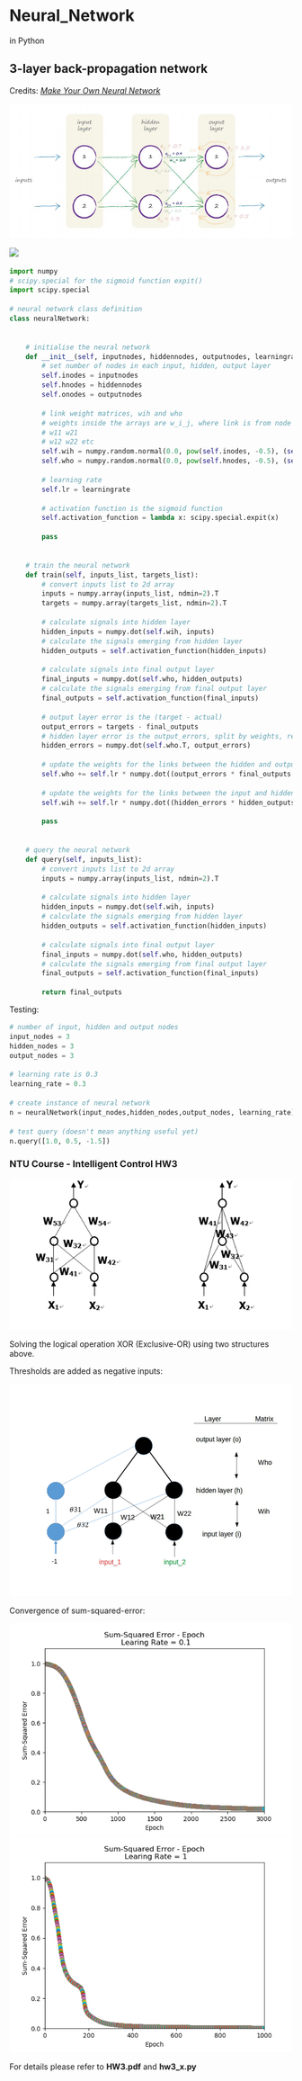 # Neural_Network
in Python

## 3-layer back-propagation network
Credits: [*Make Your Own Neural Network*](https://github.com/makeyourownneuralnetwork/makeyourownneuralnetwork/blob/master/part2_neural_network.ipynb)

![](./figures/3layers.PNG)

![](./figures/network_basic.jpg)

```python
import numpy
# scipy.special for the sigmoid function expit()
import scipy.special

# neural network class definition
class neuralNetwork:
    
    
    # initialise the neural network
    def __init__(self, inputnodes, hiddennodes, outputnodes, learningrate):
        # set number of nodes in each input, hidden, output layer
        self.inodes = inputnodes
        self.hnodes = hiddennodes
        self.onodes = outputnodes
        
        # link weight matrices, wih and who
        # weights inside the arrays are w_i_j, where link is from node i to node j in the next layer
        # w11 w21
        # w12 w22 etc 
        self.wih = numpy.random.normal(0.0, pow(self.inodes, -0.5), (self.hnodes, self.inodes))
        self.who = numpy.random.normal(0.0, pow(self.hnodes, -0.5), (self.onodes, self.hnodes))

        # learning rate
        self.lr = learningrate
        
        # activation function is the sigmoid function
        self.activation_function = lambda x: scipy.special.expit(x)
        
        pass

    
    # train the neural network
    def train(self, inputs_list, targets_list):
        # convert inputs list to 2d array
        inputs = numpy.array(inputs_list, ndmin=2).T
        targets = numpy.array(targets_list, ndmin=2).T
        
        # calculate signals into hidden layer
        hidden_inputs = numpy.dot(self.wih, inputs)
        # calculate the signals emerging from hidden layer
        hidden_outputs = self.activation_function(hidden_inputs)
        
        # calculate signals into final output layer
        final_inputs = numpy.dot(self.who, hidden_outputs)
        # calculate the signals emerging from final output layer
        final_outputs = self.activation_function(final_inputs)
        
        # output layer error is the (target - actual)
        output_errors = targets - final_outputs
        # hidden layer error is the output_errors, split by weights, recombined at hidden nodes
        hidden_errors = numpy.dot(self.who.T, output_errors) 
        
        # update the weights for the links between the hidden and output layers
        self.who += self.lr * numpy.dot((output_errors * final_outputs * (1.0 - final_outputs)), numpy.transpose(hidden_outputs))
        
        # update the weights for the links between the input and hidden layers
        self.wih += self.lr * numpy.dot((hidden_errors * hidden_outputs * (1.0 - hidden_outputs)), numpy.transpose(inputs))
        
        pass

    
    # query the neural network
    def query(self, inputs_list):
        # convert inputs list to 2d array
        inputs = numpy.array(inputs_list, ndmin=2).T
        
        # calculate signals into hidden layer
        hidden_inputs = numpy.dot(self.wih, inputs)
        # calculate the signals emerging from hidden layer
        hidden_outputs = self.activation_function(hidden_inputs)
        
        # calculate signals into final output layer
        final_inputs = numpy.dot(self.who, hidden_outputs)
        # calculate the signals emerging from final output layer
        final_outputs = self.activation_function(final_inputs)
        
        return final_outputs
```
Testing:
```python
# number of input, hidden and output nodes
input_nodes = 3
hidden_nodes = 3
output_nodes = 3

# learning rate is 0.3
learning_rate = 0.3

# create instance of neural network
n = neuralNetwork(input_nodes,hidden_nodes,output_nodes, learning_rate)

# test query (doesn't mean anything useful yet)
n.query([1.0, 0.5, -1.5])
```

### NTU Course - Intelligent Control HW3

![](./figures/hw3.PNG)

Solving the logical operation XOR (Exclusive-OR) using two structures above.

Thresholds are added as negative inputs:

![](./figures/network.png)

Convergence of sum-squared-error:

![](./figures/2_1_3000.png)
![](./figures/2_1_1000_1.png)

For details please refer to **HW3.pdf** and **hw3_x.py** 

